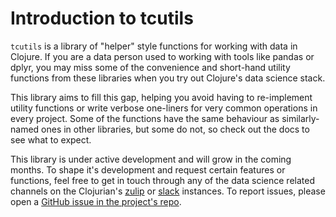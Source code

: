 # Introduction to tcutils

`tcutils` is a library of "helper" style functions for working with data in Clojure. If you are a data person used to working with tools like pandas or dplyr, you may miss some of the convenience and short-hand utility functions from these libraries when you try out Clojure's data science stack.

This library aims to fill this gap, helping you avoid having to re-implement utility functions or write verbose one-liners for very common operations in every project. Some of the functions have the same behaviour as similarly-named ones in other libraries, but some do not, so check out the docs to see what to expect.

This library is under active development and will grow in the coming months. To shape it's development and request certain features or functions, feel free to get in touch through any of the data science related channels on the Clojurian's [zulip](https://clojurians.zulipchat.com/#narrow/stream/151924-data-science) or [slack](http://clojurians.net) instances. To report issues, please open a [GitHub issue in the project's repo](https://github.com/scicloj/tcutils/issues).
